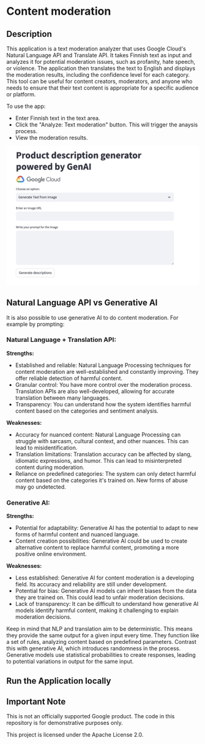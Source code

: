 # Content moderation

## Description

This application is a text moderation analyzer that uses Google Cloud's Natural Language API and Translate API. 
It takes Finnish text as input and analyzes it for potential moderation issues, such as profanity, hate speech, or violence. 
The application then translates the text to English and displays the moderation results, including the confidence level for each category. 
This tool can be useful for content creators, moderators, and anyone who needs to ensure that their text content is appropriate for a specific audience or platform.

To use the app: 
- Enter Finnish text in the text area. 
- Click the "Analyze: Text moderation" button. This will trigger the anaysis process. 
- View the moderation results.

![image](https://raw.githubusercontent.com/sandra-calvo/product_descriptions_genai/main/screencaptures/image1.png)


## Natural Language API vs Generative AI

It is also possible to use generative AI to do content moderation. For example by prompting:

### Natural Language + Translation API:

**Strengths:**

- Established and reliable: Natural Language Processing techniques for content moderation are well-established and constantly improving. They offer reliable detection of harmful content.
- Granular control: You have more control over the moderation process. Translation APIs are also well-developed, allowing for accurate translation between many languages.
- Transparency: You can understand how the system identifies harmful content based on the categories and sentiment analysis.

**Weaknesses:**

- Accuracy for nuanced content: Natural Language Processing can struggle with sarcasm, cultural context, and other nuances. This can lead to misidentification.
- Translation limitations: Translation accuracy can be affected by slang, idiomatic expressions, and humor. This can lead to misinterpreted content during moderation.
- Reliance on predefined categories: The system can only detect harmful content based on the categories it's trained on. New forms of abuse may go undetected.

### Generative AI:

**Strengths:**

- Potential for adaptability: Generative AI has the potential to adapt to new forms of harmful content and nuanced language.
- Content creation possibilities: Generative AI could be used to create alternative content to replace harmful content, promoting a more positive online environment.

**Weaknesses:**

- Less established: Generative AI for content moderation is a developing field. Its accuracy and reliability are still under development.
- Potential for bias: Generative AI models can inherit biases from the data they are trained on. This could lead to unfair moderation decisions.
- Lack of transparency: It can be difficult to understand how generative AI models identify harmful content, making it challenging to explain moderation decisions.

Keep in mind that NLP and translation aim to be deterministic. This means they provide the same output for a given input every time. They function like a set of rules, analyzing content based on predefined parameters.
Contrast this with generative AI, which introduces randomness in the process. Generative models use statistical probabilities to create responses, leading to potential variations in output for the same input.

## Run the Application locally 



## Important Note 
This is not an officially supported Google product. The code in this repository is for demonstrative purposes only.

This project is licensed under the Apache License 2.0.
